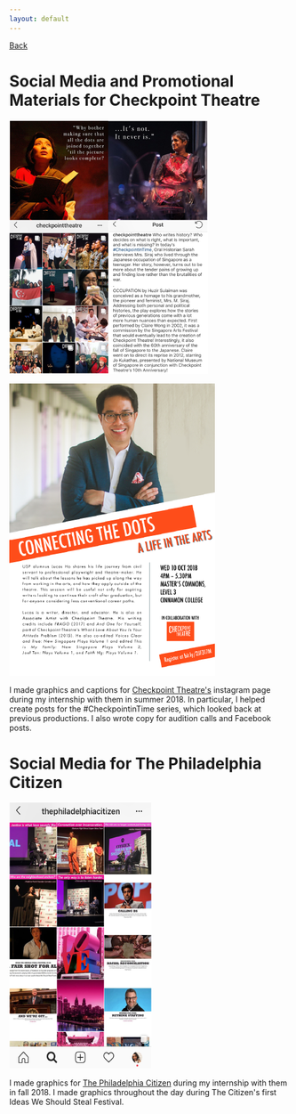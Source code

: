 ```yaml
---
layout: default
---
```

[Back]({{site.baseurl}}/)

<h1 id="checkpoint"> Social Media and Promotional Materials for Checkpoint Theatre</h1>

![Instagram for Checkpoint Theatre](images/checkpointinst.png)

![Lucas Ho Poster](images/LucasHo.png)

I made graphics and captions for [Checkpoint Theatre's](instagram.com/checkpointtheatre) instagram page during my internship with them in summer 2018. In particular, I helped create posts for the #CheckpointinTime series, which looked back at previous productions. I also wrote copy for audition calls and Facebook posts.


<h1 id="citizen">Social Media for The Philadelphia Citizen</h1>

![Instagram for The Philadelphia Citizen](images/citizeninst.png)

I made graphics for [The Philadelphia Citizen](instagram.com/thephiladelphiacitizen) during my internship with them in fall 2018. I made graphics throughout the day during The Citizen's first Ideas We Should Steal Festival.
